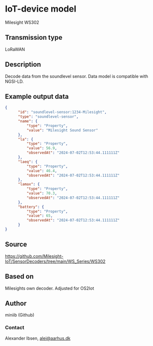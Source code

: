 # IoT-device model
Milesight WS302

## Transmission type
LoRaWAN

## Description
Decode data from the soundlevel sensor. Data model is compatible with NGSI-LD. 

## Example output data
````JSON
{
      "id": "soundlevel-sensor:1234-Milesight",
      "type": "soundlevel-sensor",
      "name": {
          "type": "Property",
          "value": "Milesight Sound Sensor"
      },
      "la": {
          "type": "Property",
          "value": 56.9,
          "observedAt": "2024-07-02T12:53:44.111111Z"
      },
      "laeq": {
          "type": "Property",
          "value": 46.4,
          "observedAt": "2024-07-02T12:53:44.111111Z"
      },
      "lamax": {
          "type": "Property",
          "value": 70.3,
          "observedAt": "2024-07-02T12:53:44.111111Z"
      },
      "battery": {
          "type": "Property",
          "value": 65,
          "observedAt": "2024-07-02T12:53:44.111111Z"
      }
}
```` 

## Source
https://github.com/Milesight-IoT/SensorDecoders/tree/main/WS_Series/WS302

## Based on
Milesights own decoder. Adjusted for OS2Iot

## Author
miniib (Github)

### Contact
Alexander Ibsen, alei@aarhus.dk
